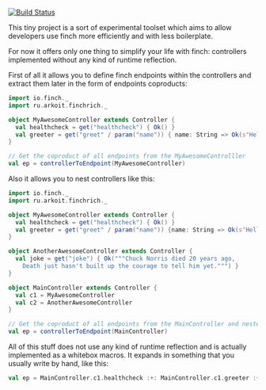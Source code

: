 [![Build Status](https://travis-ci.org/akozhemiakin/finchrich.svg?branch=master)](https://travis-ci.org/akozhemiakin/finchrich)

This tiny project is a sort of experimental toolset which aims to allow 
developers use finch more efficiently and with less boilerplate.

For now it offers only one thing to simplify your life with finch: 
controllers implemented without any kind of runtime reflection.

First of all it allows you to define finch endpoints within the 
controllers and extract them later in the form of endpoints coproducts:

```scala
import io.finch._
import ru.arkoit.finchrich._

object MyAwesomeController extends Controller {
  val healthcheck = get("healthcheck") { Ok() }
  val greeter = get("greet" / param("name")) { name: String => Ok(s"Hello, $name!") }
}

// Get the coproduct of all endpoints from the MyAwesomeControlller
val ep = controllerToEndpoint(MyAwesomeController)
```

Also it allows you to nest controllers like this:

```scala
import io.finch._
import ru.arkoit.finchrich._

object MyAwesomeController extends Controller {
  val healthcheck = get("healthcheck") { Ok() }
  val greeter = get("greet" / param("name")) {name: String => Ok(s"Hello, $name!") }
}

object AnotherAwesomeController extends Controller {
  val joke = get("joke") { Ok("""Chuck Norris died 20 years ago, 
    Death just hasn't built up the courage to tell him yet.""") }
}

object MainController extends Controller {
  val c1 = MyAwesomeController
  val c2 = AnotherAwesomeController
}

// Get the coproduct of all endpoints from the MainController and nested controllers
val ep = controllerToEndpoint(MainController)
```

All of this stuff does not use any kind of runtime reflection and is
actually implemented as a whitebox macros. It expands in something that
you usually write by hand, like this:

```scala
val ep = MainController.c1.healthcheck :+: MainController.c1.greeter :+: MainController.c2.joke
```
